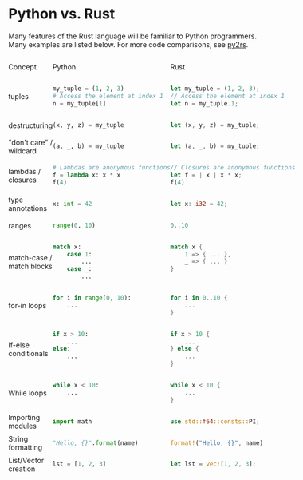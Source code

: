 # Python vs. Rust

Many features of the Rust language will be familiar to Python programmers. Many examples are listed below.
For more code comparisons, see [py2rs](https://github.com/dinhanhx/python-to-rust/blob/master/CODE_COMPARISON.md).

<style>
  .table-container {
    display: grid;
    grid-template-columns: .2fr 1fr 1fr;
    text-align: left;
  }
  .vert-align {
    display: flex;
    flex-direction: column;
    justify-content: center;
  }
</style>

<div class="table-container">
<div class="vert-align">
Concept
</div>
<div>

Python

</div>
<div>

Rust

</div>
<div class="vert-align">
tuples
</div>
<div>

```python
my_tuple = (1, 2, 3)
# Access the element at index 1
n = my_tuple[1]
```

</div>
<div>

```rust
let my_tuple = (1, 2, 3);
// Access the element at index 1
let n = my_tuple.1;
```

</div>
<div class="vert-align">
destructuring
</div>
<div>

```python
(x, y, z) = my_tuple
```

</div>
<div>

```rust
let (x, y, z) = my_tuple;
```

</div>
<div class="vert-align">
"don't care" / wildcard
</div>
<div>

```python
(a, _, b) = my_tuple
```

</div>
<div>

```rust
let (a, _, b) = my_tuple;
```

</div>
<div class="vert-align">
lambdas / closures
</div>
<div>

```python
# Lambdas are anonymous functions
f = lambda x: x * x
f(4)
```

</div>
<div>

```rust
// Closures are anonymous functions
let f = | x | x * x;
f(4)
```

</div>
<div class="vert-align">
type annotations
</div>
<div>

```python
x: int = 42
```

</div>
<div>

```rust
let x: i32 = 42;
```

</div>
<div class="vert-align">
ranges
</div>
<div>

```python
range(0, 10)
```

</div>
<div>

```rust
0..10
```

</div>
<div class="vert-align">
match-case / match blocks
</div>
<div>

```python
match x:
    case 1:
        ...
    case _:
        ...
```

</div>
<div>

```rust
match x {
    1 => { ... },
    _ => { ... }
}
```

</div>
<div class="vert-align">
for-in loops
</div>
<div>

```python
for i in range(0, 10):
    ...
```

</div>
<div>

```rust
for i in 0..10 {
    ...
}
```

</div>
<div class="vert-align">
If-else conditionals
</div>
<div>

```python
if x > 10:
    ...
else:
    ...
```

</div>
<div>

```rust
if x > 10 {
    ...
} else {
    ...
}
```

</div>
<div class="vert-align">
While loops
</div>
<div>

```python
while x < 10:
    ...
```

</div>
<div>

```rust
while x < 10 {
    ...
}
```

</div>
<div class="vert-align">
Importing modules
</div>
<div>

```python
import math
```

</div>
<div>

```rust
use std::f64::consts::PI;
```

</div>
<div class="vert-align">
String formatting
</div>
<div>

```python
"Hello, {}".format(name)
```

</div>
<div>

```rust
format!("Hello, {}", name)
```

</div>
<div class="vert-align">
List/Vector creation
</div>
<div>

```python
lst = [1, 2, 3]
```

</div>
<div>

```rust
let lst = vec![1, 2, 3];
```

</div>
</div>
